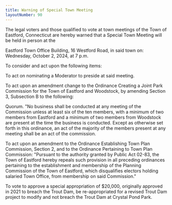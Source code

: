 ```yaml
---
title: Warning of Special Town Meeting
layoutNumber: 90
---
```


The legal voters and those qualified to vote at town meetings of the
Town of Eastford, Connecticut are hereby warned that a Special Town
Meeting will be held in person at the

Eastford Town Office Building, 16 Westford Road, in said town on:
Wednesday, October 2, 2024, at 7 p.m.

To consider and act upon the following items:

To act on nominating a Moderator to preside at said meeting.

To act upon an amendment change to the Ordinance Creating a Joint Park
Commission for the Town of Eastford and Woodstock, by amending Section
3, Subsection B to the following:

Quorum. "No business shall be conducted at any meeting of the Commission
unless at least six of the ten members, with a minimum of two members
from Eastford and a minimum of two members from Woodstock are present at
the time the business is conducted. Except as otherwise set forth in
this ordinance, an act of the majority of the members present at any
meeting shall be an act of the commission.

To act upon an amendment to the Ordinance Establishing Town Plan
Commission, Section 2, and to the Ordinance Pertaining to Town Plan
Commission: "Pursuant to the authority granted by Public Act 02-83, the
Town of Eastford hereby repeals such provision in all preceding
ordinances pertaining to the establishment and membership of the
Planning Commission of the Town of Eastford, which disqualifies electors
holding salaried Town Office, from membership on said Commission."

To vote to approve a special appropriation of $20,000, originally
approved in 2021 to breach the Trout Dam, be re-appropriated for a
revised Trout Dam project to modify and not breach the Trout Dam at
Crystal Pond Park.
